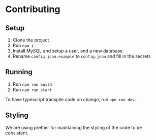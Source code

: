 # Contributing

## Setup

1. Clone the project
2. Run `npm i`
3. Install MySQL and setup a user, and a new database.
4. Rename `config.json.example` to `config.json` and fill in the secrets

## Running

1. Run `npm run build`
2. Run `npm run start`

To have typescript transpile code on change, run `npm run dev`.

## Styling

We are using prettier for maintaining the styling of the code to be consistent.

